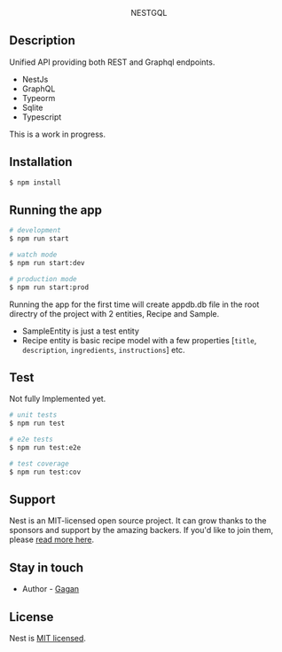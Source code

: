<p align="center">
  NESTGQL
</p>

## Description

Unified API providing both REST and Graphql endpoints.

<!-- <img src="https://nestjs.com/img/logo_text.svg" height="20" alt="Nest Logo" /> -->

- NestJs
- GraphQL
- Typeorm
- Sqlite
- Typescript

This is a work in progress.

## Installation

```bash
$ npm install
```

## Running the app

```bash
# development
$ npm run start

# watch mode
$ npm run start:dev

# production mode
$ npm run start:prod
```

Running the app for the first time will create appdb.db file in the root directry of the project with 2 entities, Recipe and Sample.

- SampleEntity is just a test entity
- Recipe entity is basic recipe model with a few properties [`title`, `description`, `ingredients`, `instructions`] etc.

## Test

Not fully Implemented yet.

```bash
# unit tests
$ npm run test

# e2e tests
$ npm run test:e2e

# test coverage
$ npm run test:cov
```

## Support

Nest is an MIT-licensed open source project. It can grow thanks to the sponsors and support by the amazing backers. If you'd like to join them, please [read more here](https://docs.nestjs.com/support).

## Stay in touch

- Author - [Gagan](https://github.com/devtools_0x01)

## License

Nest is [MIT licensed](LICENSE).

